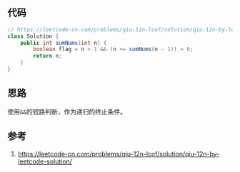 ## 代码

```java
// https://leetcode-cn.com/problems/qiu-12n-lcof/solution/qiu-12n-by-leetcode-solution/
class Solution {
    public int sumNums(int n) {
        boolean flag = n > 1 && (n += sumNums(n - 1)) > 0;
        return n;
    }
}
```

## 思路

使用`&&`的短路判断，作为递归的终止条件。

## 参考

1. https://leetcode-cn.com/problems/qiu-12n-lcof/solution/qiu-12n-by-leetcode-solution/